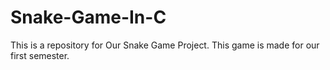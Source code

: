 # Snake-Game-In-C
This is a repository for Our Snake Game Project. This game is made for our first semester.

